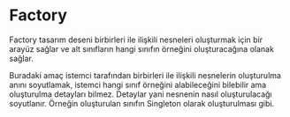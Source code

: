 # Factory

Factory tasarım deseni birbirleri ile ilişkili nesneleri oluşturmak için bir arayüz sağlar ve alt sınıfların hangi sınıfın örneğini oluşturacağına olanak sağlar.

Buradaki amaç istemci tarafından birbirleri ile ilişkili nesnelerin oluşturulma anını soyutlamak, istemci hangi sınıf örneğini alabileceğini bilebilir ama oluşturulma detayları bilmez. Detaylar yani nesnenin nasıl oluşturulacağı soyutlanır. Örneğin oluşturulan sınıfın Singleton olarak oluşturulması gibi.
